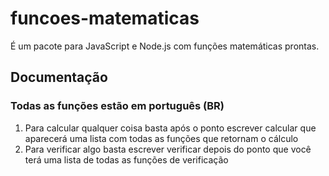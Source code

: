 # funcoes-matematicas
É um pacote para JavaScript e Node.js com funções matemáticas prontas.

## Documentação
### Todas as funções estão em português (BR)

1. Para calcular qualquer coisa basta após o ponto escrever calcular que aparecerá uma lista com todas as funções que retornam o cálculo
2. Para verificar algo basta escrever verificar depois do ponto que você terá uma lista de todas as funções de verificação